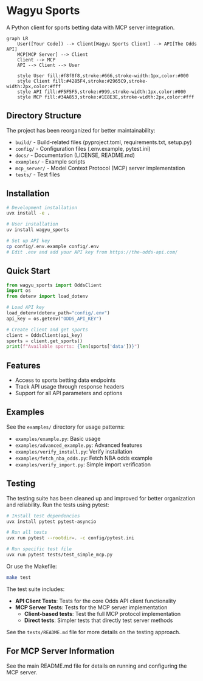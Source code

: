 # Wagyu Sports

A Python client for sports betting data with MCP server integration.

```mermaid
graph LR
    User([Your Code]) --> Client[Wagyu Sports Client] --> API[The Odds API]
    MCP[MCP Server] --> Client
    Client --> MCP
    API --> Client --> User
    
    style User fill:#f8f8f8,stroke:#666,stroke-width:1px,color:#000
    style Client fill:#4285F4,stroke:#2965C9,stroke-width:2px,color:#fff
    style API fill:#F5F5F5,stroke:#999,stroke-width:1px,color:#000
    style MCP fill:#34A853,stroke:#1E8E3E,stroke-width:2px,color:#fff
```

## Directory Structure

The project has been reorganized for better maintainability:
- `build/` - Build-related files (pyproject.toml, requirements.txt, setup.py)
- `config/` - Configuration files (.env.example, pytest.ini)
- `docs/` - Documentation (LICENSE, README.md)
- `examples/` - Example scripts
- `mcp_server/` - Model Context Protocol (MCP) server implementation
- `tests/` - Test files

## Installation

```bash
# Development installation
uvx install -e .

# User installation
uv install wagyu_sports

# Set up API key
cp config/.env.example config/.env
# Edit .env and add your API key from https://the-odds-api.com/
```

## Quick Start

```python
from wagyu_sports import OddsClient
import os
from dotenv import load_dotenv

# Load API key
load_dotenv(dotenv_path="config/.env")
api_key = os.getenv("ODDS_API_KEY")

# Create client and get sports
client = OddsClient(api_key)
sports = client.get_sports()
print(f"Available sports: {len(sports['data'])}")
```

## Features

- Access to sports betting data endpoints
- Track API usage through response headers
- Support for all API parameters and options

## Examples

See the `examples/` directory for usage patterns:
- `examples/example.py`: Basic usage
- `examples/advanced_example.py`: Advanced features
- `examples/verify_install.py`: Verify installation
- `examples/fetch_nba_odds.py`: Fetch NBA odds example
- `examples/verify_import.py`: Simple import verification

## Testing

The testing suite has been cleaned up and improved for better organization and reliability. Run the tests using pytest:

```bash
# Install test dependencies
uvx install pytest pytest-asyncio

# Run all tests
uvx run pytest --rootdir=. -c config/pytest.ini

# Run specific test file
uvx run pytest tests/test_simple_mcp.py
```

Or use the Makefile:

```bash
make test
```

The test suite includes:
- **API Client Tests**: Tests for the core Odds API client functionality
- **MCP Server Tests**: Tests for the MCP server implementation
  - **Client-based tests**: Test the full MCP protocol implementation
  - **Direct tests**: Simpler tests that directly test server methods

See the `tests/README.md` file for more details on the testing approach.

## For MCP Server Information

See the main README.md file for details on running and configuring the MCP server.
